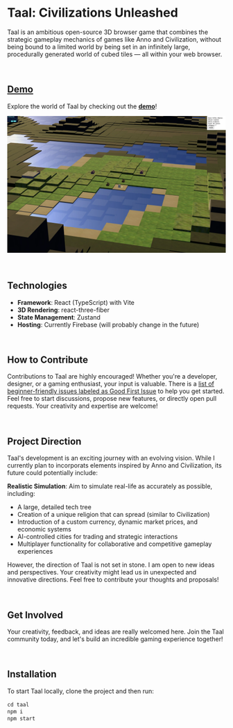 # Taal: Civilizations Unleashed

Taal is an ambitious open-source 3D browser game that combines the strategic gameplay mechanics of games like Anno and Civilization, without being bound to a limited world by being set in an infinitely large, procedurally generated world of cubed tiles — all within your web browser.

<br/>

## [Demo](taal.web.app)

Explore the world of Taal by checking out the [**demo**](taal.web.app)!

![Screenshot of Taal](/public/screenshots/Taal_screenshot_1.webp)

<br />

## Technologies

- **Framework**: React (TypeScript) with Vite
- **3D Rendering**: react-three-fiber
- **State Management**: Zustand
- **Hosting**: Currently Firebase (will probably change in the future)

<br />

## How to Contribute

Contributions to Taal are highly encouraged! Whether you're a developer, designer, or a gaming enthusiast, your input is valuable. There is a [list of beginner-friendly issues labeled as Good First Issue](https://github.com/Resaki1/taal/issues?q=is:open+is:issue+label:%22good+first+issue%22) to help you get started. Feel free to start discussions, propose new features, or directly open pull requests. Your creativity and expertise are welcome!

<br/>

## Project Direction

Taal's development is an exciting journey with an evolving vision. While I currently plan to incorporats elements inspired by Anno and Civilization, its future could potentially include:

**Realistic Simulation**: Aim to simulate real-life as accurately as possible, including:

- A large, detailed tech tree
- Creation of a unique religion that can spread (similar to Civilization)
- Introduction of a custom currency, dynamic market prices, and economic systems
- AI-controlled cities for trading and strategic interactions
- Multiplayer functionality for collaborative and competitive gameplay experiences

However, the direction of Taal is not set in stone. I am open to new ideas and perspectives. Your creativity might lead us in unexpected and innovative directions. Feel free to contribute your thoughts and proposals!

<br />

## Get Involved

Your creativity, feedback, and ideas are really welcomed here. Join the Taal community today, and let's build an incredible gaming experience together!

<br />

## Installation

To start Taal locally, clone the project and then run:

    cd taal
    npm i
    npm start
